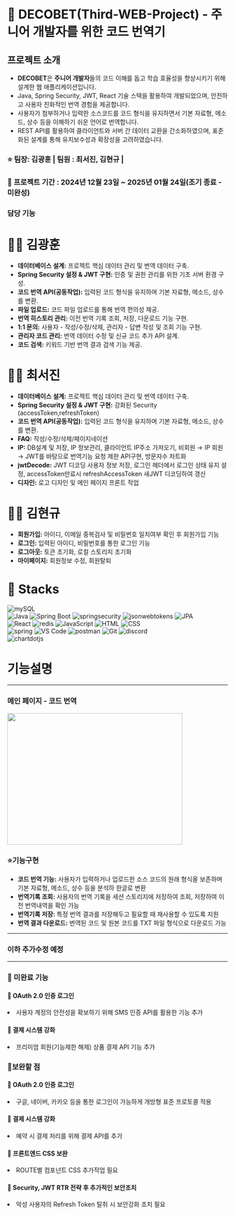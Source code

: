 # 🧩 DECOBET(Third-WEB-Project) - 주니어 개발자를 위한 코드 번역기

## 프로젝트 소개
<ul>
  <li><b>DECOBET</b>은 <b>주니어 개발자</b>들의 코드 이해를 돕고 학습 효율성을 향상시키기 위해 설계한 웹 애플리케이션입니다.</li>
  <li>Java, Spring Security, JWT, React 기술 스택을 활용하여 개발되었으며, 안전하고 사용자 친화적인 번역 경험을 제공합니다.</li>
  <li>사용자가 첨부하거나 입력한 소스코드를 코드 형식을 유지하면서 기본 자료형, 메소드, 상수 등을 이해하기 쉬운 언어로 번역합니다.</li>
  <li>REST API를 활용하여 클라이언트와 서버 간 데이터 교환을 간소화하였으며, 표준화된 설계를 통해 유지보수성과 확장성을 고려하였습니다. </li>
</ul>

### ⭐ 팀장: 김광훈 | 팀원 : 최서진, 김현규 |

### 📅 프로젝트 기간 : 2024년 12월 23일 ~ 2025년 01월 24일(조기 종료 - 미완성)

### 담당 기능
# 🙋‍♂️ 김광훈
<ul>
  <li><b>데이터베이스 설계:</b> 프로젝트 핵심 데이터 관리 및 번역 데이터 구축.</li>
  <li><b>Spring Security 설정 & JWT 구현:</b> 인증 및 권한 관리를 위한 기초 서버 환경 구성.</li>
  <li><b>코드 번역 API(공동작업):</b> 입력된 코드 형식을 유지하며 기본 자료형, 메소드, 상수를 변환.</li>
  <li><b>파일 업로드:</b> 코드 파일 업로드를 통해 번역 편의성 제공.</li>
  <li><b>번역 히스토리 관리:</b> 이전 번역 기록 조회, 저장, 다운로드 기능 구현.</li>
  <li><b>1:1 문의:</b> 사용자 - 작성/수정/삭제, 관리자 - 답변 작성 및 조회 기능 구현.</li>
  <li><b>관리자 코드 관리:</b> 번역 데이터 수정 및 신규 코드 추가 API 설계.</li>
  <li><b>코드 검색:</b> 키워드 기반 번역 결과 검색 기능 제공.</li>
</ul>

# 🙋‍♀️ 최서진 
<ul>
  <li><b>데이터베이스 설계:</b> 프로젝트 핵심 데이터 관리 및 번역 데이터 구축.</li>
  <li><b>Spring Security 설정 & JWT 구현:</b> 강화된 Security (accessToken,refreshToken)</li> 
  <li><b>코드 번역 API(공동작업):</b> 입력된 코드 형식을 유지하며 기본 자료형, 메소드, 상수를 변환.</li>
  <li><b>FAQ:</b> 작성/수정/삭제/페이지네이션</li>
  <li><b>IP:</b> DB설계 및 저장, IP 정보관리, 클라이언트 IP주소 가져오기, 비회원 → IP 회원 → JWT를 바탕으로 번역기능 요청 제한 API구현, 방문자수 차트화</li>
  <li><b>jwtDecode:</b> JWT 디코딩 사용자 정보 저장, 로그인 헤더에서 로그인 상태 유지 설정, accessToken만료시 refreshAccessToken 새JWT 디코딩하여 갱신</li>
  <li><b>디자인:</b> 로고 디자인 및 메인 페이지 프론트 작업</li>
</ul>

# 🙋‍♂️ 김현규 
<ul>
  <li><b>회원가입:</b> 아이디, 이메일 중복검사 및 비밀번호 일치여부 확인 후 회원가입 기능</li>
  <li><b>로그인:</b> 입력된 아이디, 비밀번호를 통한 로그인 기능</li>
  <li><b>로그아웃:</b> 토큰 초기화, 로컬 스토리지 초기화</li>
  <li><b>마이페이지:</b> 회원정보 수정, 회원탈퇴 </li>
</ul>

# 🚀 Stacks
<div> 
  <img src="https://img.shields.io/badge/mysql-4479A1?style=for-the-badge&logo=mysql&logoColor=white" alt="mySQL">
</div>
<div> 
  <img src="https://img.shields.io/badge/Java-007396?style=for-the-badge&logo=java&logoColor=white" alt="Java">   
  <img src="https://img.shields.io/badge/Spring%20Boot-6DB33F?style=for-the-badge&logo=springboot&logoColor=white" alt="Spring Boot">
  <img src="https://img.shields.io/badge/spring security-6DB33F?style=for-the-badge&logo=springsecurity&logoColor=white" alt="springsecurity">
  <img src="https://img.shields.io/badge/JWT-000000?style=for-the-badge&logo=jsonwebtokens&logoColor=white" alt="jsonwebtokens">
  <img src="https://img.shields.io/badge/JPA-59666C?style=for-the-badge&logo=jpa&logoColor=white" alt="JPA"> </div>
<div> 
  <img src="https://img.shields.io/badge/React-61DAFB?style=for-the-badge&logo=react&logoColor=black" alt="React">
  <img src="https://img.shields.io/badge/redis-FF4438?style=for-the-badge&logo=redis&logoColor=black" alt="redis">
  <img src="https://img.shields.io/badge/JavaScript-F7DF1E?style=for-the-badge&logo=javascript&logoColor=black" alt="JavaScript"> 
  <img src="https://img.shields.io/badge/HTML5-E34F26?style=for-the-badge&logo=html5&logoColor=white" alt="HTML"> 
  <img src="https://img.shields.io/badge/CSS3-1572B6?style=for-the-badge&logo=css3&logoColor=white" alt="CSS"> </div>
<div> 
  <img src="https://img.shields.io/badge/spring-6DB33F?style=for-the-badge&logo=spring&logoColor=white" alt="spring">
  <img src="https://img.shields.io/badge/VS%20Code-007ACC?style=for-the-badge&logo=visualstudiocode&logoColor=white" alt="VS Code">
  <img src="https://img.shields.io/badge/postman-FF6C37?style=for-the-badge&logo=postman&logoColor=white" alt="postman">
  <img src="https://img.shields.io/badge/Git-F05032?style=for-the-badge&logo=git&logoColor=white" alt="Git"> 
  <img src="https://img.shields.io/badge/discord-5865F2?style=for-the-badge&logo=discord&logoColor=white" alt="discord"> 
</div>
<div> 
  <img src="https://img.shields.io/badge/chartdotjs-FF6384?style=for-the-badge&logo=chartdotjs&logoColor=white" alt="chartdotjs">
</div>


# 기능설명
---
### 메인 페이지 - 코드 번역
<img src="https://github.com/user-attachments/assets/3db99bf6-eeab-4384-8d38-1f2069010ac1" width="400px" height="300px">


### ⭐기능구현
<ul>
  <li><b>코드 번역 기능:</b> 사용자가 입력하거나 업로드한 소스 코드의 원래 형식올 보존하며 기본 자료형, 메소드, 상수 등을 분석하 한글로 변환 </li>
  <li><b>번역기록 조회:</b> 사용자의 번역 기록을 세션 스토리지에 저장하여 조회, 저장하여 이전 번역내역을 확인 가능</li>
  <li><b>번역기록 저장:</b> 특정 번역 결과를 저장해두고 필요할 때 재사용할 수 있도록 지원</li>
  <li><b>번역 결과 다운로드:</b> 번역된 코드 및 원본 코드를 TXT 파일 형식으로 다운로드 가능</li>
</ul>

---

### 이하 추가수정 예정
---

### 🚫 미완료 기능
#### 📝 OAuth 2.0 인증 로그인 
<li>사용자 계정의 안전성을 확보하기 위해 SMS 인증 API를 활용한 기능 추가</li>

#### 📝 결제 시스템 강화
<li>프리미엄 회원(기능제한 해제) 상품 결제 API 기능 추가</li>



### 🔗보완할 점
#### 📝 OAuth 2.0 인증 로그인 
<li>구글, 네이버, 카카오 등을 통한 로그인이 가능하게 개방형 표준 프로토콜 적용</li>

#### 📝 결제 시스템 강화
<li>예약 시 결제 처리를 위해 결제 API를 추가</li>

#### 📝 프론트엔드 CSS 보완
<li>ROUTE별 컴포넌트 CSS 추가작업 필요</li>

#### 📝 Security, JWT RTR 전략 후 추가적인 보안조치 
<li>악성 사용자의 Refresh Token 탈취 시 보안강화 조치 필요</li>
